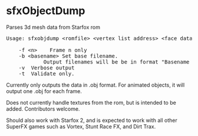 # sfxObjectDump
Parses 3d mesh data from Starfox rom

<pre>
Usage: sfxobjdump &lt;romfile&gt; &lt;vertex list address&gt; &lt;face data address&gt;

	-f &lt;n&gt;	Frame n only
	-b &lt;basename&gt;	Set base filename.
			Output filenames will be be in format "Basename nn"
	-v	Verbose output
	-t	Validate only.
</pre>

Currently only outputs the data in .obj format. For animated objects, it will output one .obj for each frame.

Does not currently handle textures from the rom, but is intended to be added. Contributors welcome.

Should also work with Starfox 2, and is expected to work with all other SuperFX games such as Vortex, Stunt Race FX, and Dirt Trax.
